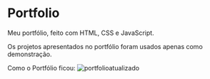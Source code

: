 # Portfolio
 Meu portfólio, feito com HTML, CSS e JavaScript.
 
 Os projetos apresentados no portfólio foram usados apenas como demonstração.

Como o Portfólio ficou:
![portfolioatualizado](https://github.com/EduardaSantosDiniz/Portfolio/assets/141766958/62c53db8-911b-48a2-a5a4-11b8766dfbc3)







